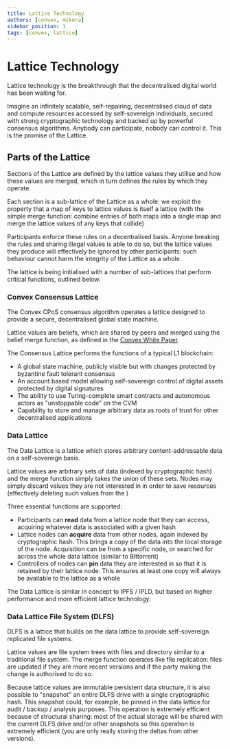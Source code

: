 ```yaml
---
title: Lattice Technology
authors: [convex, mikera]
sidebar_position: 1
tags: [convex, lattice]
---
```


# Lattice Technology

Lattice technology is the breakthrough that the decentralised digital world has been waiting for. 

Imagine an infinitely scalable, self-repairing, decentralised cloud of data and compute resources accessed by self-sovereign individuals, secured with strong cryptographic technology and backed up by powerful consensus algorithms. Anybody can participate, nobody can control it. This is the promise of the Lattice.

## Parts of the Lattice

Sections of the Lattice are defined by the lattice values they utilise and how these values are merged, which in turn defines the rules by which they operate. 

Each section is a sub-lattice of the Lattice as a whole: we exploit the property that a map of keys to lattice values is itself a lattice (with the simple merge function: combine entries of both maps into a single map and merge the lattice values of any keys that collide)

Participants enforce these rules on a decentralised basis. Anyone breaking the rules and sharing illegal values is able to do so, but the lattice values they produce will effectively be ignored by other participants: such behaviour cannot harm the integrity of the Lattice as a whole.

The lattice is being initialised with a number of sub-lattices that perform critical functions, outlined below.

### Convex Consensus Lattice

The Convex CPoS consensus algorithm operates a lattice designed to provide a secure, decentralised global state machine.

Lattice values are beliefs, which are shared by peers and merged using the belief merge function, as defined in the [Convex White Paper](convex-whitepaper.md).

The Consensus Lattice performs the functions of a typical L1 blockchain:
- A global state machine, publicly visible but with changes protected by byzantine fault tolerant consensus
- An account based model allowing self-sovereign control of digital assets protected by digital signatures
- The ability to use Turing-complete smart contracts and autonomous actors as "unstoppable code" on the CVM
- Capability to store and manage arbitrary data as roots of trust for other decentralised applications

### Data Lattice

The Data Lattice is a lattice which stores arbitrary content-addressable data on a self-sovereign basis. 

Lattice values are arbitrary sets of data (indexed by cryptographic hash) and the merge function simply takes the union of these sets. Nodes may simply discard values they are not interested in in order to save resources (effectively deleting such values from the )

Three essential functions are supported:
- Participants can **read** data from a lattice node that they can access, acquiring whatever data is associated with a given hash
- Lattice nodes can **acquire** data from other nodes, again indexed by cryptographic hash. This brings a copy of the data into the local storage of the node. Acquisition can be from a specific node, or searched for across the whole data lattice (similar to Bittorrent)
- Controllers of nodes can **pin** data they are interested in so that it is retained by their lattice node. This ensures at least one copy will always be available to the lattice as a whole

The Data Lattice is similar in concept to IPFS / IPLD, but based on higher performance and more efficient lattice technology. 

### Data Lattice File System (DLFS)

DLFS is a lattice that builds on the data lattice to provide self-sovereign replicated file systems.

Lattice values are file system trees with files and directory similar to a traditional file system. The merge function operates like file replication: files are updated if they are more recent versions and if the party making the change is authorised to do so.

Because lattice values are immutable persistent data structure, it is also possible to "snapshot" an entire DLFS drive with a single cryptographic hash. This snapshot could, for example, be pinned in the data lattice for audit / backup / analysis purposes. This operation is extremely efficient because of structural sharing: most of the actual storage will be shared with the current DLFS drive and/or other snapshots so this operation is extremely efficient (you are only really storing the deltas from other versions).